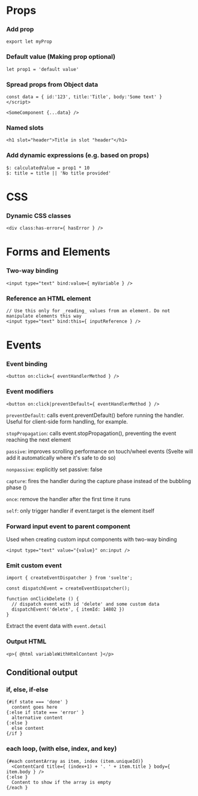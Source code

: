 # Props

### Add prop

`export let myProp`

### Default value (Making prop optional)
```
let prop1 = 'default value'
```

### Spread props from Object data
```svelte
const data = { id:'123', title:'Title', body:'Some text' }
</script>

<SomeComponent {...data} />
```
### Named slots

`<h1 slot="header">Title in slot "header"</h1>`


### Add dynamic expressions (e.g. based on props)
```svelte
$: calculatedValue = prop1 * 10
$: title = title || 'No title provided'
```



# CSS

### Dynamic CSS classes
```svelte
<div class:has-error={ hasError } />
```




# Forms and Elements

### Two-way binding
```svelte
<input type="text" bind:value={ myVariable } />
```

### Reference an HTML element

```
// Use this only for _reading_ values from an element. Do not manipulate elements this way
<input type="text" bind:this={ inputReference } />
```




# Events

### Event binding
```svelte
<button on:click={ eventHandlerMethod } />
```

### Event modifiers
```svelte 
<button on:click|preventDefault={ eventHandlerMethod } />
```

`preventDefault`: calls event.preventDefault() before running the handler. Useful for client-side form handling, for example.

`stopPropagation`: calls event.stopPropagation(), preventing the event reaching the next element

`passive`: improves scrolling performance on touch/wheel events (Svelte will add it automatically where it's safe to do so)

`nonpassive`: explicitly set passive: false

`capture`: fires the handler during the capture phase instead of the bubbling phase ()

`once`: remove the handler after the first time it runs

`self`: only trigger handler if event.target is the element itself


### Forward input event to parent component
Used when creating custom input components with two-way binding
```svelte
<input type="text" value="{value}" on:input />
```

### Emit custom event
```svelte
import { createEventDispatcher } from 'svelte';

const dispatchEvent = createEventDispatcher();

function onClickDelete () {
  // dispatch event with id 'delete' and some custom data
  dispatchEvent('delete', { itemId: 14802 })
}
```
Extract the event data with `event.detail`


### Output HTML
```svelte
<p>{ @html variableWithHtmlContent }</p>
```

## Conditional output

### if, else, if-else
```svelte
{#if state === 'done' }
  content goes here
{:else if state === 'error' }
  alternative content
{:else }
  else content
{/if }
```

### each loop, (with else, index, and key)
```svelte
{#each contentArray as item, index (item.uniqueId)}
  <ContentCard title={ (index+1) + '. ' + item.title } body={ item.body } />
{:else }
  Content to show if the array is empty
{/each }
```



